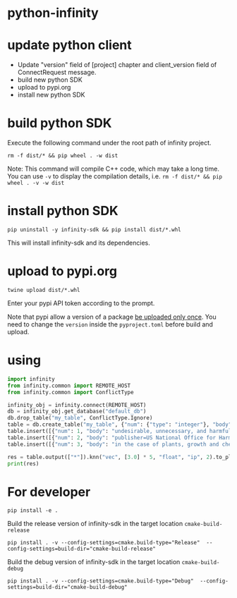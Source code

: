 # python-infinity

# update python client

- Update "version" field of [project] chapter and client_version field of ConnectRequest message.
- build new python SDK
- upload to pypi.org
- install new python SDK

# build python SDK
Execute the following command under the root path of infinity project.
```shell
rm -f dist/* && pip wheel . -w dist
```
Note: This command will compile C++ code, which may take a long time. You can use `-v` to display the compilation details, i.e. `rm -f dist/* && pip wheel . -v -w dist`

# install python SDK
```shell
pip uninstall -y infinity-sdk && pip install dist/*.whl
```

This will install infinity-sdk and its dependencies.

# upload to pypi.org
```shell
twine upload dist/*.whl
```

Enter your pypi API token according to the prompt.

Note that pypi allow a version of a package [be uploaded only once](https://pypi.org/help/#file-name-reuse). You need to change the `version` inside the `pyproject.toml` before build and upload.

# using

```python
import infinity
from infinity.common import REMOTE_HOST
from infinity.common import ConflictType

infinity_obj = infinity.connect(REMOTE_HOST)
db = infinity_obj.get_database("default_db")
db.drop_table("my_table", ConflictType.Ignore)
table = db.create_table("my_table", {"num": {"type": "integer"}, "body": {"type": "varchar"}, "vec": {"type": "vector,5,float"}}, ConflictType.Error)
table.insert([{"num": 1, "body": "undesirable, unnecessary, and harmful", "vec": [1.0] * 5}])
table.insert([{"num": 2, "body": "publisher=US National Office for Harmful Algal Blooms", "vec": [4.0] * 5}])
table.insert([{"num": 3, "body": "in the case of plants, growth and chemical", "vec": [7.0] * 5}])

res = table.output(["*"]).knn("vec", [3.0] * 5, "float", "ip", 2).to_pl()
print(res)

```

# For developer
```shell
pip install -e .
```
Build the release version of infinity-sdk in the target location `cmake-build-release`
```shell
pip install . -v --config-settings=cmake.build-type="Release"  --config-settings=build-dir="cmake-build-release"
```
Build the debug version of infinity-sdk in the target location `cmake-build-debug`
```shell
pip install . -v --config-settings=cmake.build-type="Debug"  --config-settings=build-dir="cmake-build-debug"
```

